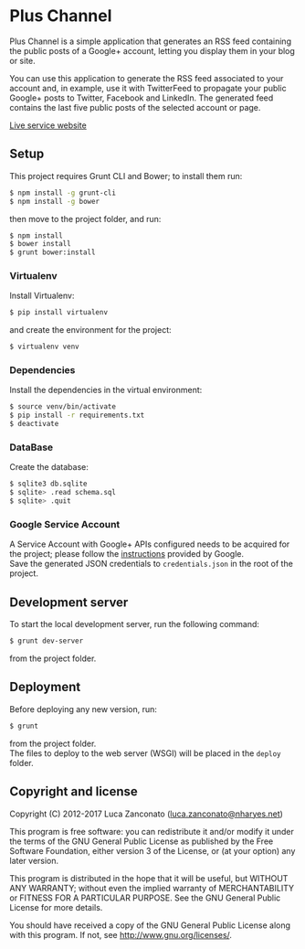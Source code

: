Plus Channel
============

Plus Channel is a simple application that generates an RSS feed containing the public posts of a Google+ account,
letting you display them in your blog or site.  

You can use this application to generate the RSS feed associated to your account and, in example, use it with
TwitterFeed to propagate your public Google+ posts to Twitter, Facebook and LinkedIn.
The generated feed contains the last five public posts of the selected account or page.  

[Live service website](https://ws.pluschannel.nharyes.net)

Setup
-----

This project requires Grunt CLI and Bower; to install them run:

```bash
$ npm install -g grunt-cli
$ npm install -g bower
```

then move to the project folder, and run:

```bash
$ npm install
$ bower install
$ grunt bower:install
```

### Virtualenv

Install Virtualenv:

```bash
$ pip install virtualenv
```

and create the environment for the project:

```bash
$ virtualenv venv
```

### Dependencies

Install the dependencies in the virtual environment:

```bash
$ source venv/bin/activate
$ pip install -r requirements.txt
$ deactivate
```

### DataBase

Create the database:

```bash
$ sqlite3 db.sqlite
$ sqlite> .read schema.sql
$ sqlite> .quit
```

### Google Service Account

A Service Account with Google+ APIs configured needs to be acquired for the project; please follow the
[instructions](https://developers.google.com/api-client-library/python/auth/service-accounts) provided by Google.  
Save the generated JSON credentials to `credentials.json` in the root of the project.

Development server
----------------------

To start the local development server, run the following command:

```bash
$ grunt dev-server
```

from the project folder.

Deployment
----------

Before deploying any new version, run:

```bash
$ grunt
```

from the project folder.  
The files to deploy to the web server (WSGI) will be placed in the `deploy` folder.

Copyright and license
---------------------

Copyright (C) 2012-2017  Luca Zanconato (<luca.zanconato@nharyes.net>)

This program is free software: you can redistribute it and/or modify
it under the terms of the GNU General Public License as published by
the Free Software Foundation, either version 3 of the License, or
(at your option) any later version.

This program is distributed in the hope that it will be useful,
but WITHOUT ANY WARRANTY; without even the implied warranty of
MERCHANTABILITY or FITNESS FOR A PARTICULAR PURPOSE.  See the
GNU General Public License for more details.

You should have received a copy of the GNU General Public License
along with this program.  If not, see <http://www.gnu.org/licenses/>.